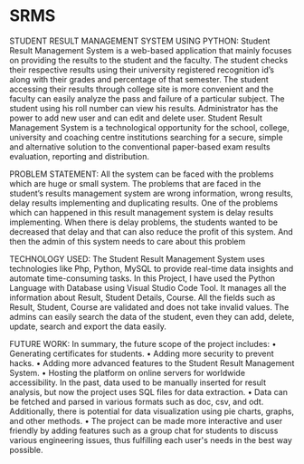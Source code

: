 # SRMS
STUDENT RESULT MANAGEMENT SYSTEM USING PYTHON:
            Student Result Management System is a web-based application that mainly focuses on providing the results to the student and the faculty. The student checks their respective results using their university registered recognition id’s along with their grades and percentage of that semester. The student accessing their results through college site is more convenient and the faculty can easily analyze the pass and failure of a particular subject. The student using his roll number can view his results. Administrator has the power to add new user and can edit and delete user. Student Result Management System is a technological opportunity for the school, college, university and coaching centre institutions searching for a secure, simple and alternative solution to the conventional paper-based exam results evaluation, reporting and distribution.

PROBLEM STATEMENT:
            All the system can be faced with the problems which are huge or small system. The problems that are faced in the student’s results  management   system are  wrong information, wrong results, delay results implementing and duplicating results. One of the problems which can happened in this result management system is delay results implementing. When there is delay problems, the students wanted to be decreased that delay and that can also reduce the profit
of this system. And then the admin of this system needs to care about this problem

TECHNOLOGY USED:
 	The Student Result Management System uses technologies like Php, Python, MySQL to provide real-time data insights and automate time-consuming tasks. In this Project, I have used the Python Language with Database using Visual Studio Code Tool. It manages all the information about Result, Student Details, Course. All the fields such as Result, Student, Course are validated and does not take invalid values. The admins can easily search the data of the student, even they can add, delete, update, search and export the data easily. 
           
FUTURE WORK:
      In summary, the future scope of the project includes:
•	Generating certificates for students.
•	Adding more security to prevent hacks.
•	Adding more advanced features to the Student Result Management System.
•	Hosting the platform on online servers for worldwide accessibility. In the past, data used to be manually inserted for result analysis, but now the project uses SQL files for data extraction.
•	Data can be fetched and parsed in various formats such as doc, csv, and odt. Additionally, there is potential for data visualization using pie charts, graphs, and other methods. 
•	The project can be made more interactive and user friendly by adding features such as a group chat for students to discuss various engineering issues, thus fulfilling each user's needs in the best way possible.


